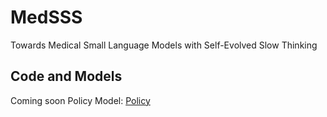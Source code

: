 # MedSSS
Towards Medical Small Language Models with Self-Evolved Slow Thinking 

## Code and Models
Coming soon
Policy Model: [Policy](https://huggingface.co/pixas/MedSSS_Policy)
